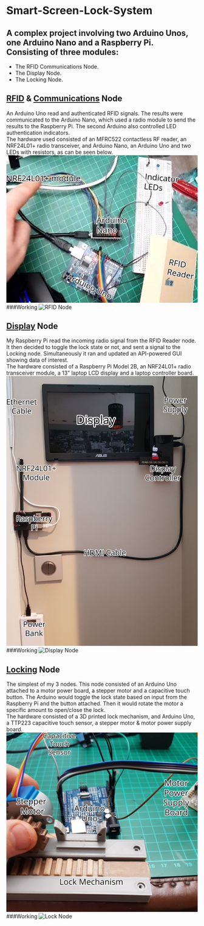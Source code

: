 # Smart-Screen-Lock-System
## A complex project involving two Arduino Unos, one Arduino Nano and a Raspberry Pi.<br/> Consisting of three modules:
* The RFID Communications Node.
* The Display Node.
* The Locking Node.

## [RFID](https://github.com/SenanS/Smart-Screen-Lock-System/tree/main/RFID_reader)  & [Communications](https://github.com/SenanS/Smart-Screen-Lock-System/tree/main/Master_Radio) Node
An Arduino Uno read and authenticated RFID signals. The results were communicated to the Arduino Nano, which used a radio module to send the results to the Raspberry Pi. The second Arduino also controlled LED authentication indicators.
<br/>The hardware used consisted of an MFRC522 contactless RF reader, an NRF24L01+ radio transceiver, and Arduino Nano, an Arduino Uno and two LEDs with resistors, as can be seen below.
![RFID Labelled diagram](https://github.com/SenanS/Smart-Screen-Lock-System/blob/main/Media/Labelled%20RFID.jpg)
###Working
![RFID Node](https://github.com/SenanS/Smart-Screen-Lock-System/blob/main/Media/RFID-Node.gif)

## [Display](https://github.com/SenanS/Smart-Screen-Lock-System/blob/main/GUIPi.py) Node
My Raspberry Pi read the incoming radio signal from the RFID Reader node. It then decided to toggle the lock state or not, and sent a signal to the Locking node. Simultaneously it ran and updated an API-powered GUI showing data of interest.
<br/>The hardware consisted of a Raspberry Pi Model 2B, an NRF24L01+ radio transceiver module, a 13” laptop LCD display and a laptop controller board. 
![Display Labelled diagram](https://github.com/SenanS/Smart-Screen-Lock-System/blob/main/Media/Labelled%20Screen.jpg)
###Working
![Display Node](https://github.com/SenanS/Smart-Screen-Lock-System/blob/main/Media/Display-Node.gif)

## [Locking](https://github.com/SenanS/Smart-Screen-Lock-System/tree/main/Stepper_Motor) Node
The simplest of my 3 nodes. This node consisted of an Arduino Uno attached to a motor power board, a stepper motor and a capacitive touch button. The Arduino would toggle the lock state based on input from the Raspberry Pi and the button attached. Then it would rotate the motor a specific amount to open/close the lock.
<br/>The hardware consisted of a 3D printed lock mechanism, and Arduino Uno, a TTP223 capacitive touch sensor, a stepper motor & motor power supply board.
![Locking Labelled diagram](https://github.com/SenanS/Smart-Screen-Lock-System/blob/main/Media/Labelled%20Lock.jpg)
###Working
![Lock Node](https://github.com/SenanS/Smart-Screen-Lock-System/blob/main/Media/Lock-Node.gif)

